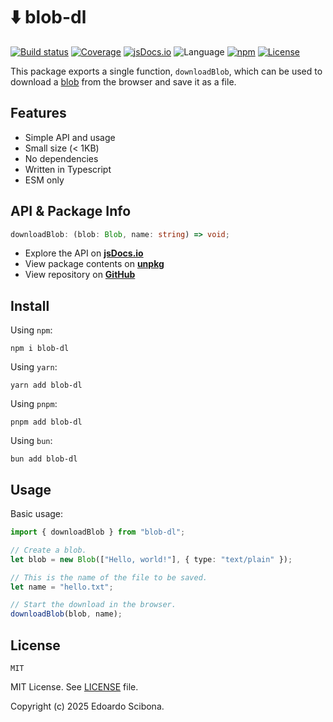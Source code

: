 # ⬇️ blob-dl

[![Build status](https://img.shields.io/github/actions/workflow/status/velut/blob-dl/main.yml?branch=main)](https://github.com/velut/blob-dl/actions?query=workflow%3ACI)
[![Coverage](https://img.shields.io/codecov/c/gh/velut/blob-dl)](https://codecov.io/gh/velut/blob-dl)
[![jsDocs.io](https://img.shields.io/badge/jsDocs.io-reference-blue)](https://www.jsdocs.io/package/blob-dl)
![Language](https://img.shields.io/github/languages/top/velut/blob-dl)
[![npm](https://img.shields.io/npm/v/blob-dl)](https://www.npmjs.com/package/blob-dl)
[![License](https://img.shields.io/github/license/velut/blob-dl)](https://github.com/velut/blob-dl/blob/main/LICENSE)

This package exports a single function, `downloadBlob`, which can be used to download a [blob](https://developer.mozilla.org/en-US/docs/Web/API/Blob) from the browser and save it as a file.

## Features

- Simple API and usage
- Small size (< 1KB)
- No dependencies
- Written in Typescript
- ESM only

## API & Package Info

```typescript
downloadBlob: (blob: Blob, name: string) => void;
```

- Explore the API on [**jsDocs.io**](https://www.jsdocs.io/package/blob-dl)
- View package contents on [**unpkg**](https://unpkg.com/blob-dl/)
- View repository on [**GitHub**](https://github.com/velut/blob-dl)

## Install

Using `npm`:

```
npm i blob-dl
```

Using `yarn`:

```
yarn add blob-dl
```

Using `pnpm`:

```
pnpm add blob-dl
```

Using `bun`:

```
bun add blob-dl
```

## Usage

Basic usage:

```typescript
import { downloadBlob } from "blob-dl";

// Create a blob.
let blob = new Blob(["Hello, world!"], { type: "text/plain" });

// This is the name of the file to be saved.
let name = "hello.txt";

// Start the download in the browser.
downloadBlob(blob, name);
```

## License

```
MIT
```

MIT License. See [LICENSE](./LICENSE) file.

Copyright (c) 2025 Edoardo Scibona.
